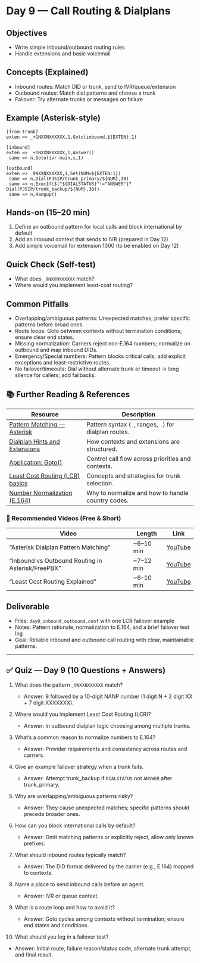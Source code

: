 # Day 9 — Call Routing & Dialplans

## Objectives
- Write simple inbound/outbound routing rules
- Handle extensions and basic voicemail

## Concepts (Explained)
- Inbound routes: Match DID or trunk, send to IVR/queue/extension
- Outbound routes: Match dial patterns and choose a trunk
- Failover: Try alternate trunks or messages on failure

## Example (Asterisk-style)
```
[from-trunk]
exten => _+1NXXNXXXXXX,1,Goto(inbound,${EXTEN},1)

[inbound]
exten => _+1NXXNXXXXXX,1,Answer()
 same => n,Goto(ivr-main,s,1)

[outbound]
exten => _9NXXNXXXXXX,1,Set(NUM=${EXTEN:1})
 same => n,Dial(PJSIP/trunk_primary/${NUM},30)
 same => n,ExecIf($["${DIALSTATUS}"!="ANSWER"]?Dial(PJSIP/trunk_backup/${NUM},30))
 same => n,Hangup()
```

## Hands-on (15–20 min)
1) Define an outbound pattern for local calls and block international by default
2) Add an inbound context that sends to IVR (prepared in Day 12)
3) Add simple voicemail for extension 1000 (to be enabled on Day 12)

## Quick Check (Self-test)
- What does `_9NXXNXXXXXX` match?
- Where would you implement least-cost routing?

## Common Pitfalls
- Overlapping/ambiguous patterns: Unexpected matches; prefer specific patterns before broad ones.
- Route loops: Goto between contexts without termination conditions; ensure clear end states.
- Missing normalization: Carriers reject non‑E.164 numbers; normalize on outbound and map inbound DIDs.
- Emergency/Special numbers: Pattern blocks critical calls; add explicit exceptions and least‑restrictive routes.
- No failover/timeouts: Dial without alternate trunk or timeout → long silence for callers; add failbacks.

## 📚 Further Reading & References

| Resource | Description |
|---|---|
| [Pattern Matching — Asterisk](https://wiki.asterisk.org/wiki/display/AST/Pattern+Matching) | Pattern syntax (`_`, ranges, `.`) for dialplan routes. |
| [Dialplan Hints and Extensions](https://wiki.asterisk.org/wiki/display/AST/Extensions+and+Contexts) | How contexts and extensions are structured. |
| [Application: Goto()](https://wiki.asterisk.org/wiki/display/AST/Application_Goto) | Control call flow across priorities and contexts. |
| [Least Cost Routing (LCR) basics](https://www.voip-info.org/least-cost-routing/) | Concepts and strategies for trunk selection. |
| [Number Normalization (E.164)](https://www.voip-info.org/e-164/) | Why to normalize and how to handle country codes. |

### 🎥 Recommended Videos (Free & Short)

| Video | Length | Link |
|---|---|---|
| “Asterisk Dialplan Pattern Matching” | ~6–10 min | [YouTube](https://www.youtube.com/results?search_query=Asterisk+dialplan+pattern+matching) |
| “Inbound vs Outbound Routing in Asterisk/FreePBX” | ~7–12 min | [YouTube](https://www.youtube.com/results?search_query=inbound+outbound+routing+Asterisk) |
| “Least Cost Routing Explained” | ~6–10 min | [YouTube](https://www.youtube.com/results?search_query=least+cost+routing+VoIP) |

## Deliverable
- Files: `day9_inbound_outbound.conf` with one LCR failover example
- Notes: Pattern rationale, normalization to E.164, and a brief failover test log
- Goal: Reliable inbound and outbound call routing with clear, maintainable patterns.

---

## ✅ Quiz — Day 9 (10 Questions + Answers)

1) What does the pattern `_9NXXNXXXXXX` match?
   - Answer: 9 followed by a 10-digit NANP number (1 digit N + 2 digit XX + 7 digit XXXXXXX).

2) Where would you implement Least Cost Routing (LCR)?
   - Answer: In outbound dialplan logic choosing among multiple trunks.

3) What’s a common reason to normalize numbers to E.164?
   - Answer: Provider requirements and consistency across routes and carriers.

4) Give an example failover strategy when a trunk fails.
   - Answer: Attempt trunk_backup if `DIALSTATUS` not `ANSWER` after trunk_primary.

5) Why are overlapping/ambiguous patterns risky?
   - Answer: They cause unexpected matches; specific patterns should precede broader ones.

6) How can you block international calls by default?
   - Answer: Omit matching patterns or explicitly reject, allow only known prefixes.

7) What should inbound routes typically match?
   - Answer: The DID format delivered by the carrier (e.g., E.164) mapped to contexts.

8) Name a place to send inbound calls before an agent.
   - Answer: IVR or queue context.

9) What is a route loop and how to avoid it?
   - Answer: Goto cycles among contexts without termination; ensure end states and conditions.

10) What should you log in a failover test?
   - Answer: Initial route, failure reason/status code, alternate trunk attempt, and final result.
